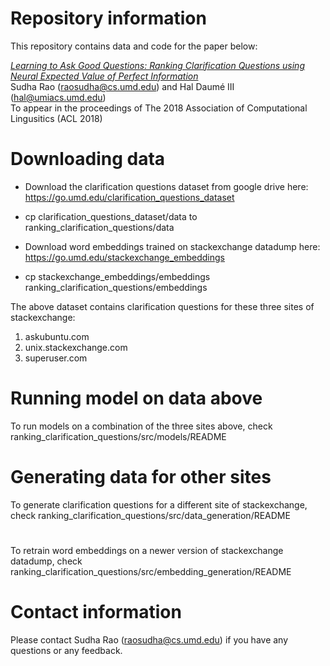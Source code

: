 # Repository information

This repository contains data and code for the paper below:

<i><a href="https://arxiv.org/abs/1805.04655">
Learning to Ask Good Questions: Ranking Clarification Questions using Neural Expected Value of Perfect Information</a></i><br/>
Sudha Rao (raosudha@cs.umd.edu) and Hal Daumé III (hal@umiacs.umd.edu)<br/>
To appear in the proceedings of The 2018 Association of Computational Lingusitics (ACL 2018)

# Downloading data

* Download the clarification questions dataset from google drive here: https://go.umd.edu/clarification_questions_dataset <br/>
* cp clarification_questions_dataset/data to ranking_clarification_questions/data

* Download word embeddings trained on stackexchange datadump here: https://go.umd.edu/stackexchange_embeddings <br/>
* cp stackexchange_embeddings/embeddings ranking_clarification_questions/embeddings

The above dataset contains clarification questions for these three sites of stackexchange: <br/>
1. askubuntu.com
2. unix.stackexchange.com
3. superuser.com

# Running model on data above

To run models on a combination of the three sites above, check ranking_clarification_questions/src/models/README

# Generating data for other sites

To generate clarification questions for a different site of stackexchange, check ranking_clarification_questions/src/data_generation/README

# 

To retrain word embeddings on a newer version of stackexchange datadump, check ranking_clarification_questions/src/embedding_generation/README

# Contact information

Please contact Sudha Rao (raosudha@cs.umd.edu) if you have any questions or any feedback.
